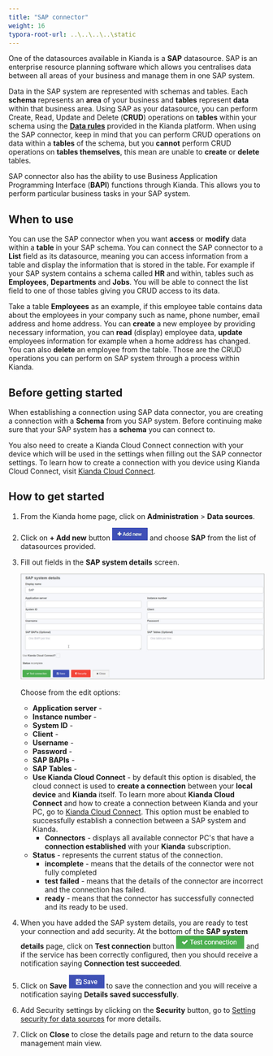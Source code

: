 ```yaml
---
title: "SAP connector"
weight: 16
typora-root-url: ..\..\..\..\static
---
```


One of the datasources available in Kianda is a **SAP** datasource. SAP is an enterprise resource planning software which allows you centralises data between all areas of your business and manage them in one SAP system. 

Data in the SAP system are represented with schemas and tables. Each **schema** represents an **area** of your business and **tables** represent **data** within that business area. Using SAP as your datasource, you can perform Create, Read, Update and Delete (**CRUD**) operations on **tables** within your schema using the [**Data rules**](/docs/platform/rules/data/) provided in the Kianda platform. When using the SAP connector, keep in mind that you can perform CRUD operations on data within a **tables** of the schema, but you **cannot** perform CRUD operations on **tables themselves**, this mean are unable to **create** or **delete** tables. 

SAP connector also has the ability to use Business Application Programming Interface (**BAPI**) functions through Kianda. This allows you to perform particular business tasks in your SAP system.

## When to use

You can use the SAP connector when you want **access** or **modify** data within a **table** in your SAP schema. You can connect the SAP connector to a **List** field as its datasource, meaning you can access information from a table and display the information that is stored in the table. For example if your SAP system contains a schema called **HR** and within, tables such as **Employees**, **Departments** and **Jobs**. You will be able to connect the list field to one of those tables giving you CRUD access to its data. 

Take a table **Employees** as an example, if this employee table contains data about the employees in your company such as name, phone number, email address and home address. You can **create** a new employee by providing necessary information, you can **read** (display) employee data, **update** employees information for example when a home address has changed. You can also **delete** an employee from the table. Those are the CRUD operations you can perform on SAP system through a process within Kianda. 

## Before getting started

When establishing a connection using SAP data connector, you are creating a connection with a **Schema** from you SAP system. Before continuing make sure that your SAP system has a **schema** you can connect to. 

You also need to create a Kianda Cloud Connect connection with your device which will be used in the settings when filling out the SAP connector settings. To learn how to create a connection with you device using Kianda Cloud Connect, visit [Kianda Cloud Connect](/docs/platform/connectors/kianda-cloud-connect/).

## How to get started

1. From the Kianda home page, click on **Administration** > **Data sources**.

2. Click on **+ Add new** button ![Add new data connector button](/images/addnew.png) and choose **SAP** from the list of datasources provided.

3. Fill out fields in the **SAP system details** screen.

   ![SQL Server details page](/images/sap-details.jpg)

   Choose from the edit options:

   - **Application server** -
   - **Instance number** -
   - **System ID** - 
   - **Client** - 
   - **Username** - 
   - **Password** - 
   - **SAP BAPIs** - 
   - **SAP Tables** - 
   - **Use Kianda Cloud Connect** - by default this option is disabled, the cloud connect is used to **create a connection** between your **local device** and **Kianda** itself. To learn more about **Kianda Cloud Connect** and how to create a connection between Kianda and your PC, go to [Kianda Cloud Connect](/docs/platform/connectors/kianda-cloud-connect/). This option must be enabled to successfully establish a connection between a SAP system and Kianda.
     - **Connectors** - displays all available connector PC's that have a **connection established** with your **Kianda** subscription. 
   - **Status** - represents the current status of the connection.
     - **incomplete** - means that the details of the connector were not fully completed
     - **test failed** - means that the details of the connector are incorrect and the connection has failed.
     - **ready** - means that the connector has successfully connected and its ready to be used.

4. When you have added the SAP system details, you are ready to test your connection and add security. At the bottom of the **SAP system details** page, click on **Test connection** button ![Test connection for REST Service](/images/test-connection.jpg) and if the service has been correctly configured, then you should receive a notification saying **Connection test succeeded**.

5. Click on **Save** ![Save connection button](/images/save-connection.jpg) to save the connection and you will receive a notification saying **Details saved successfully**.

6. Add Security settings by clicking on the **Security** button, go to [Setting security for data sources](/docs/platform/connectors/#setting-security-for-data-sources) for more details.

7. Click on **Close** to close the details page and return to the data source management main view.
